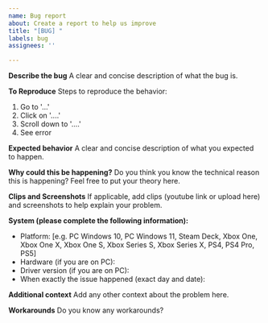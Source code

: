 ```yaml
---
name: Bug report
about: Create a report to help us improve
title: "[BUG] "
labels: bug
assignees: ''

---
```


**Describe the bug**
A clear and concise description of what the bug is.

**To Reproduce**
Steps to reproduce the behavior:
1. Go to '...'
2. Click on '....'
3. Scroll down to '....'
4. See error

**Expected behavior**
A clear and concise description of what you expected to happen.

**Why could this be happening?**
Do you think you know the technical reason this is happening? Feel free to put your theory here.

**Clips and Screenshots**
If applicable, add clips (youtube link or upload here) and screenshots to help explain your problem.

**System (please complete the following information):**
 - Platform: [e.g. PC Windows 10, PC Windows 11, Steam Deck, Xbox One, Xbox One X, Xbox One S, Xbox Series S, Xbox Series X, PS4, PS4 Pro, PS5]
 - Hardware (if you are on PC):
 - Driver version (if you are on PC):
 - When exactly the issue happened (exact day and date):

**Additional context**
Add any other context about the problem here.

**Workarounds**
Do you know any workarounds?
